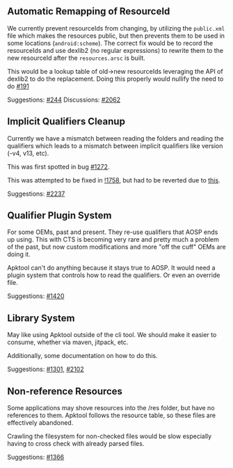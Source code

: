 ## Automatic Remapping of ResourceId
We currently prevent resourceIds from changing, by utilizing the `public.xml` file which makes the resources public, but
then prevents them to be used in some locations (`android:scheme`). The correct fix would be to record the resourceIds
and use dexlib2 (no regular expressions) to rewrite them to the new resourceId after the `resources.arsc` is built.

This would be a lookup table of old->new resourceIds leveraging the API of dexlib2 to do the replacement. Doing this
properly would nullify the need to do [#191](https://github.com/iBotPeaches/Apktool/issues/191)

Suggestions: [#244](https://github.com/iBotPeaches/Apktool/issues/244)
Discussions: [#2062](https://github.com/iBotPeaches/Apktool/issues/2062)

## Implicit Qualifiers Cleanup
Currently we have a mismatch between reading the folders and reading the qualifiers which leads to a mismatch between
implicit qualifiers like version (-v4, v13, etc).

This was first spotted in bug [#1272](https://github.com/iBotPeaches/Apktool/issues/1272).

This was attempted to be fixed in [!1758](https://github.com/iBotPeaches/Apktool/pull/1758/files), but had to be
reverted due to [this](https://github.com/iBotPeaches/Apktool/issues/1272#issuecomment-379345005).

Suggestions: [#2237](https://github.com/iBotPeaches/Apktool/issues/2237)

## Qualifier Plugin System
For some OEMs, past and present. They re-use qualifiers that AOSP ends up using. This with CTS is becoming very
rare and pretty much a problem of the past, but now custom modifications and more "off the cuff" OEMs are doing
it. 

Apktool can't do anything because it stays true to AOSP. It would need a plugin system that controls how to
read the qualifiers. Or even an override file.

Suggestions: [#1420](https://github.com/iBotPeaches/Apktool/issues/1420)

## Library System
May like using Apktool outside of the cli tool. We should make it easier to consume, whether via
maven, jitpack, etc.

Additionally, some documentation on how to do this.

Suggestions: [#1301](https://github.com/iBotPeaches/Apktool/issues/1301), [#2102](https://github.com/iBotPeaches/Apktool/issues/2102)

## Non-reference Resources
Some applications may shove resources into the /res folder, but have no references to them. Apktool follows
the resource table, so these files are effectively abandoned.

Crawling the filesystem for non-checked files would be slow especially having to cross check with already
parsed files.

Suggestions: [#1366](https://github.com/iBotPeaches/Apktool/issues/1366)